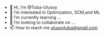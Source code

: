 - 👋 Hi, I’m @Tuba-Ulusoy
- 👀 I’m interested in Optimization, SCM,and ML
- 🌱 I’m currently learning ...
- 💞️ I’m looking to collaborate on ...
- 📫 How to reach me ulusoytuba@gmail.com

<!---
tubaulusoy/tubaulusoy is a ✨ special ✨ repository because its `README.md` (this file) appears on your GitHub profile.
You can click the Preview link to take a look at your changes.
--->
